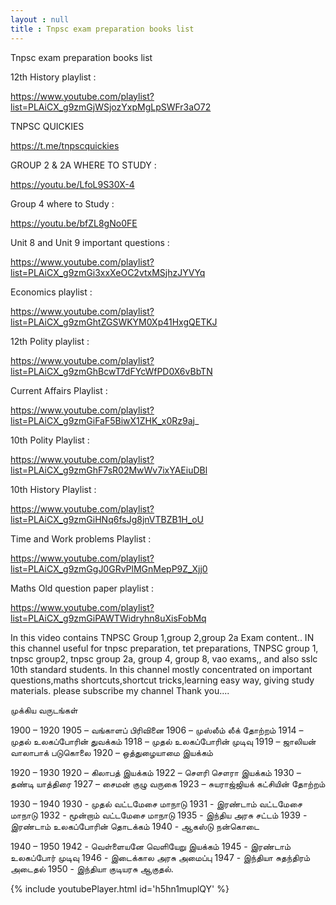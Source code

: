 ```yaml
---
layout : null
title : Tnpsc exam preparation books list
---
```


Tnpsc exam preparation books list

12th History playlist :

https://www.youtube.com/playlist?list=PLAiCX_g9zmGjWSjozYxpMgLpSWFr3aO72

TNPSC QUICKIES

https://t.me/tnpscquickies

GROUP 2 & 2A WHERE TO STUDY :

https://youtu.be/LfoL9S30X-4

Group 4 where to Study :

https://youtu.be/bfZL8gNo0FE

Unit 8 and Unit 9 important questions :

https://www.youtube.com/playlist?list=PLAiCX_g9zmGi3xxXeOC2vtxMSjhzJYVYq

Economics playlist :

https://www.youtube.com/playlist?list=PLAiCX_g9zmGhtZGSWKYM0Xp41HxgQETKJ

12th Polity playlist :

https://www.youtube.com/playlist?list=PLAiCX_g9zmGhBcwT7dFYcWfPD0X6vBbTN

Current Affairs Playlist :

https://www.youtube.com/playlist?list=PLAiCX_g9zmGiFaF5BiwX1ZHK_x0Rz9aj_

10th Polity  Playlist :

https://www.youtube.com/playlist?list=PLAiCX_g9zmGhF7sR02MwWv7ixYAEiuDBl

10th History Playlist :

https://www.youtube.com/playlist?list=PLAiCX_g9zmGiHNq6fsJg8jnVTBZB1H_oU

Time and Work problems Playlist :

https://www.youtube.com/playlist?list=PLAiCX_g9zmGgJ0GRvPlMGnMepP9Z_Xjj0

Maths Old question paper playlist :

https://www.youtube.com/playlist?list=PLAiCX_g9zmGiPAWTWidryhn8uXisFobMq

In this video contains TNPSC Group 1,group 2,group 2a Exam content.. IN this channel useful for tnpsc preparation, tet preparations, TNPSC group 1, tnpsc group2, tnpsc group 2a, group 4, group 8, vao exams,, and also sslc 10th standard students. In this channel mostly concentrated on important questions,maths shortcuts,shortcut tricks,learning easy way, giving study materials. please subscribe my channel Thank you....


முக்கிய வருடங்கள்

1900 – 1920
1905 – வங்காளப் பிரிவினை
1906 – முஸ்லீம் லீக் தோற்றம்
1914 – முதல் உலகப்போரின் துவக்கம்
1918 – முதல் உலகப்போரின் முடிவு
1919 – ஜாலியன் வாலாபாக் படுகொலை
1920 – ஒத்துழையாமை இயக்கம்

1920 – 1930
1920 – கிலாபத் இயக்கம்
1922 – சௌரி சௌரா இயக்கம்
1930 – தண்டி யாத்திரை
1927 – சைமன் குழு வருகை
1923 – சுயராஜ்ஜியக் கட்சியின் தோற்றம்

1930 – 1940
1930 - முதல் வட்டமேசை மாநாடு
1931 - இரண்டாம் வட்டமேசை மாநாடு
1932 - மூன்றாம் வட்டமேசை மாநாடு
1935 - இந்திய அரசு சட்டம்
1939 - இரண்டாம் உலகப்போரின் தொடக்கம்
1940 - ஆகஸ்டு நன்கொடை

1940 – 1950
1942 - வெள்ளையனே வெளியேறு இயக்கம்
1945 - இரண்டாம் உலகப்போர் முடிவு
1946 - இடைக்கால அரசு அமைப்பு
1947 - இந்தியா சுதந்திரம் அடைதல்
1950 - இந்தியா குடியரசு ஆகுதல்.



{% include youtubePlayer.html id='h5hn1muplQY' %}
